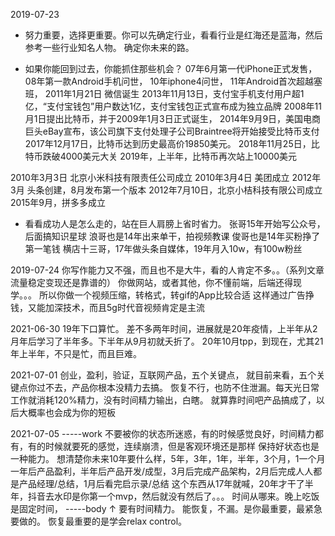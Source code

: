 
2019-07-23
* 努力重要，选择更重要。你可以先确定行业，看看行业是红海还是蓝海，然后参考一些行业知名人物。
确定你未来的路。

* 如果你能回到过去，你能抓住那些机会？
07年6月第一代iPhone正式发售，
08年第一款Android手机问世，
10年iphone4问世，
11年Android首次超越塞班，
2011年1月21日 微信诞生
2013年11月13日，支付宝手机支付用户超1亿，“支付宝钱包”用户数达1亿，支付宝钱包正式宣布成为独立品牌
2008年11月1日提出比特币，并于2009年1月3日正式诞生，
    2014年9月9日，美国电商巨头eBay宣布，该公司旗下支付处理子公司Braintree将开始接受比特币支付
    2017年12月17日，比特币达到历史最高价19850美元。
    2018年11月25日，比特币跌破4000美元大关
    2019年，上半年，比特币再次站上10000美元

2010年3月3日 北京小米科技有限责任公司成立
2010年3月4日 美团成立
2012年3月 头条创建，8月发布第一个版本
2012年7月10日，北京小桔科技有限公司成立
2015年9月，拼多多成立

* 看看成功人是怎么走的，站在巨人肩膀上省时省力。
张哥15年开始写公众号，后面搞知识星球
浪哥也是14年出来单干，拍视频教课
俊哥也是14年买粉挣了第一笔钱
横店十三哥，17年做头条自媒体，19年月入10w，有100w粉丝


2019-07-24
你写作能力又不强，而且也不是大牛，看的人肯定不多。。（系列文章流量稳定变现还是靠谱的）
你做网站，或者其他，你不懂前端，后端还得现学。。。
所以你做一个视频压缩，转格式，转gif的App比较合适
这样通过广告挣钱，又能加深技术，而且5g时代音视频肯定是主流

2021-06-30
19年下口算忙。
差不多两年时间，进展就是20年疫情，上半年从2月年后学习了半年多。下半年从9月初就夭折了。
20年10月tpp，到现在，尤其21年上半年，不只是忙，而且巨难。

2021-07-01
创业，盈利，验证，互联网产品，五个关键点，
就目前来看，五个关键点你过不去，产品你根本没精力去搞。
恢复不行，也防不住泄漏。每天光日常工作就消耗120%精力，没有时间精力输出，白瞎。
就算靠时间吧产品搞成了，以后大概率也会成为你的短板

2021-07-05
-----work
不要被你的状态所迷惑，有的时候感觉良好，时间精力都有，有的时候就要死的感觉，连续崩溃，但是客观环境还是那样
保持好状态也是一种能力。
想清楚你未来10年要什么样，5年，3年，1年，半年，3个月，1一个月
一年后产品盈利，半年后产品开发/成型，3月后完成产品架构，2月后完成人人都是产品经理/总结，1月后看完启示录/总结
这个东西从17年就喊，20年才干了半年，抖音去水印是你第一个mvp，然后就没有然后了。。。
时间从哪来。晚上吃饭是固定时间，
-----body ↑
要有时间精力。
能恢复，不漏。是你最重要，最紧急要做的。
恢复最重要的是学会relax control。



















